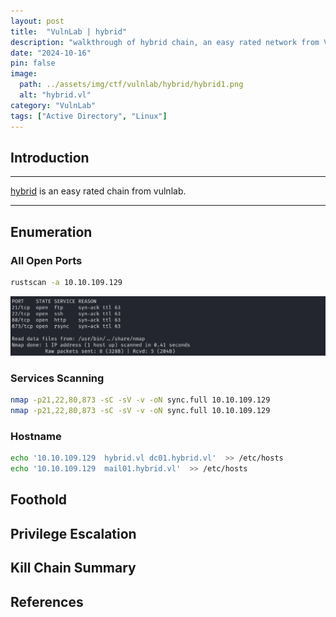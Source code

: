 ```yaml
---
layout: post
title:  "VulnLab | hybrid"
description: "walkthrough of hybrid chain, an easy rated network from VulnLab"
date: "2024-10-16"
pin: false
image:
  path: ../assets/img/ctf/vulnlab/hybrid/hybrid1.png
  alt: "hybrid.vl"
category: "VulnLab"
tags: ["Active Directory", "Linux"]
---
```


## Introduction
------------------------------------------------------------------------------------------
[hybrid](https://www.vulnlab.com/machines) is an easy rated chain from vulnlab.

------------------------------------------------------------------------------------------


## Enumeration

### All Open Ports
```bash
rustscan -a 10.10.109.129
```
![rustscan](./assets/img/ctf/vulnlab/sync/sync2.png)

### Services Scanning
```bash
nmap -p21,22,80,873 -sC -sV -v -oN sync.full 10.10.109.129
nmap -p21,22,80,873 -sC -sV -v -oN sync.full 10.10.109.129
```
### Hostname
```bash
echo '10.10.109.129  hybrid.vl dc01.hybrid.vl'  >> /etc/hosts
echo '10.10.109.129  mail01.hybrid.vl'  >> /etc/hosts
```

## Foothold



## Privilege Escalation



## Kill Chain Summary



## References
